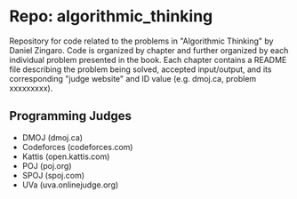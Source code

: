 # Repo: algorithmic_thinking #

Repository for code related to the problems in "Algorithmic Thinking" by Daniel Zingaro.
Code is organized by chapter and further organized by each individual problem presented
in the book. Each chapter contains a README file describing the problem being solved,
accepted input/output, and its corresponding "judge website" and ID value (e.g. dmoj.ca,
problem xxxxxxxxx).

## Programming Judges ##

- DMOJ (dmoj.ca)
- Codeforces (codeforces.com)
- Kattis (open.kattis.com)
- POJ (poj.org)
- SPOJ (spoj.com)
- UVa (uva.onlinejudge.org)
